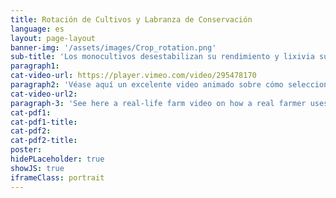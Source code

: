 ```yaml
---
title: Rotación de Cultivos y Labranza de Conservación
language: es
layout: page-layout
banner-img: '/assets/images/Crop_rotation.png'
sub-title: 'Los monocultivos desestabilizan su rendimiento y lixivia su suelo. Aprende sobre la elección correcta de la rotación de cultivos y cómo cultivar el suelo usando prácticas de labranza de conservación.'
paragraph1: 
cat-video-url: https://player.vimeo.com/video/295478170
paragraph2: 'Véase aquí un excelente video animado sobre cómo seleccionar un método adecuado de rotación de cultivos y labranza y cuáles son los beneficios.'
cat-video-url2: 
paragraph-3: 'See here a real-life farm video on how a real farmer uses cover crops and mulch management to improve the soil fertility and protection of his farmland.'
cat-pdf1: 
cat-pdf1-title: 
cat-pdf2: 
cat-pdf2-title: 
poster: 
hidePLaceholder: true
showJS: true
iframeClass: portrait
---
```

